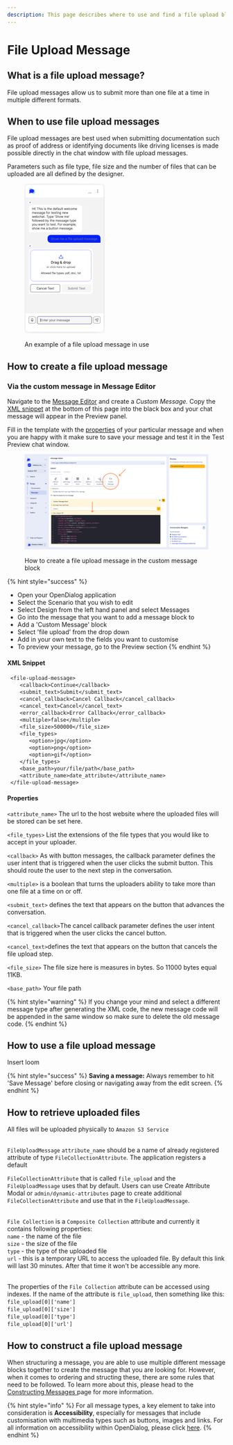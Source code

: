```yaml
---
description: This page describes where to use and find a file upload block message type
---
```


# File Upload Message

## What is a file upload message?

File upload messages allow us to submit more than one file at a time in multiple different formats.

## When to use file upload messages

File upload messages are best used when submitting documentation such as proof of address or identifying documents like driving licenses is made possible directly in the chat window with file upload messages.&#x20;

Parameters such as file type, file size and the number of files that can be uploaded are all defined by the designer.&#x20;

<figure><img src="../../../.gitbook/assets/Screenshot 2024-06-04 at 11.03.22.png" alt="" width="185"><figcaption><p>An example of a file upload message in use</p></figcaption></figure>

## How to create a file upload message

### Via the custom message in Message Editor

Navigate to the [Message Editor](../message-editor.md) and create a _Custom Message._ Copy the [XML snippet](file-upload-message.md#xml-snippet) at the bottom of this page into the black box and your chat message will appear in the Preview panel.&#x20;

Fill in the template with the [properties](file-upload-message.md#properties) of your particular message and when you are happy with it make sure to save your message and test it in the Test Preview chat window.&#x20;

<figure><img src="../../../.gitbook/assets/Group 18.png" alt=""><figcaption><p>How to create a file upload message in the custom message block</p></figcaption></figure>

{% hint style="success" %}
* Open your OpenDialog application
* Select the Scenario that you wish to edit
* Select Design from the left hand panel and select Messages
* Go into the message that you want to add a message block to
* Add a 'Custom Message' block
* Select 'file upload' from the drop down
* Add in your own text to the fields you want to customise
* To preview your message, go to the Preview section
{% endhint %}

#### XML Snippet

```
 <file-upload-message>
    <callback>Continue</callback>
    <submit_text>Submit</submit_text>
    <cancel_callback>Cancel Callback</cancel_callback>
    <cancel_text>Cancel</cancel_text>
    <error_callback>Error Callback</error_callback>
    <multiple>false</multiple>
    <file_size>500000</file_size>
    <file_types>
       <option>jpg</option>
       <option>png</option>
       <option>gif</option>
    </file_types>
    <base_path>your/file/path</base_path>
    <attribute_name>date_attribute</attribute_name>
 </file-upload-message>
```

#### Properties

`<attribute_name>` The url to the host website where the uploaded files will be stored can be set here.

`<file_types>` List the extensions of the file types that you would like to accept in your uploader.

`<callback>`  As with button messages, the callback parameter defines the user intent that is triggered when the user clicks the submit button. This should route the user to the next step in the conversation.

`<multiple>` is a boolean that turns the uploaders ability to take more than one file at a time on or off.

`<submit_text>` defines the text that appears on the button that advances the conversation.

`<cancel_callback>`The cancel callback parameter defines the user intent that is triggered when the user clicks the cancel button.&#x20;

`<cancel_text>`defines the text that appears on the button that cancels the file upload step.

`<file_size>`   The file size here is measures in bytes. So 11000 bytes equal 11KB.

`<base_path>` Your file path

{% hint style="warning" %}
If you change your mind and select a different message type after generating the XML code, the new message code will be appended in the same window so make sure to delete the old message code.
{% endhint %}

## How to use a file upload message

Insert loom

{% hint style="success" %}
**Saving a message:** Always remember to hit 'Save Message' before closing or navigating away from the edit screen.
{% endhint %}

## How to retrieve uploaded files

All files will be uploaded physically to `Amazon S3 Service`

\
`FileUploadMessage` `attribute_name` should be a name of already registered attribute of type `FileCollectionAttribute`. The application registers a default&#x20;

`FileCollectionAttribute` that is called `file_upload` and the `FileUploadMessage` uses that by default. Users can use Create Attribute Modal or `admin/dynamic-attributes` page to create additional `FileCollectionAttribute` and use that in the `FileUploadMessage`.

\
`File Collection` is a `Composite Collection` attribute and currently it contains following properties:\
`name` - the name of the file\
`size` - the size of the file\
`type` - the type of the uploaded file\
`url` - this is a temporary URL to access the uploaded file. By default this link will last 30 minutes. After that time it won't be accessible any more.

\
The properties of the `File Collection` attribute can be accessed using indexes. If the name of the attribute is `file_upload`, then something like this:\
`file_upload[0]['name']`\
`file_upload[0]['size']`\
`file_upload[0]['type']`\
`file_upload[0]['url']`

## How to construct a file upload message

When structuring a message, you are able to use multiple different message blocks together to create the message that you are looking for. However, when it comes to ordering and structing these, there are some rules that need to be followed. To learn more about this, please head to the [Constructing Messages ](../constructing-messages.md)page for more information.

{% hint style="info" %}
For all message types, a key element to take into consideration is **Accessibility**, especially for messages that include customisation with multimedia types such as buttons, images and links. For all information on accessibility within OpenDialog, please click [here](../../designing-accessible-chatbots.md).
{% endhint %}
